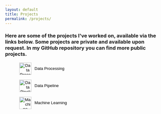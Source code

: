 ```yaml
---
layout: default
title: Projects
permalink: /projects/
---
```


### Here are some of the projects I've worked on, available via the links below. Some projects are private and available upon request. In my GitHub repository you can find more public projects.

<!-- Data Processing -->
<figure>
  <button id="toggle-data-processing" style="display: flex; align-items: center; border: none; background: none; cursor: pointer;">
    <img src="{{ site.baseurl }}/assets/icons/data_proces.svg" alt="Data Processing Logo" class="logo" style="width: 40px; height: 40px; margin-right: 10px;">
    <span>Data Processing</span>
  </button>
  <div id="data-processing-container" style="display: none; margin-top: 20px;">
    <p>
    <h2>Data Management in Indoor Positioning</h2>
      <p>
        This project focused on developing a system infrastructure for collecting, processing, and analyzing indoor positioning data. The key goal was to enable efficient handling of historical location data and visualize it for decision-making purposes.
      </p>

      <h2>Key Accomplishments</h2>
      <ul>
        <li>Data preprocessing using <strong>Pandas</strong>, <strong>DuckDB</strong>, and SQL for filtering, aggregating, and joining datasets.</li>
        <li>Visualization of data using <strong>Seaborn</strong>, <strong>Matplotlib</strong>, and custom Python scripts to create heatmaps, scatterplots, and trend graphs.</li>
        <li>Developed analytical models to:
          <ul>
            <li>Correlate weather data (retrieved from the Finnish Meteorological Institute) with customer visits.</li>
            <li>Monitor checkout utilization and identify inefficiencies in queue management.</li>
            <li>Analyze customer paths and optimize store layouts using cart speed and distance metrics.</li>
          </ul>
        </li>
        <li>Implemented a basic predictive model using <strong>Random Forest</strong> to estimate customer visits based on weather and campaign data.</li>
      </ul>

      <h2>Tools and Technologies</h2>
      <p>
        The project utilized the following tools and technologies to manage tasks and ensure efficiency:
      </p>
      <ul>
        <li><strong>GitLab</strong> for version control and project management (milestones, issue boards).</li>
        <li><strong>Streamlit</strong> for creating an interactive dashboard to present insights.</li>
        <li><strong>Jupyter Notebook</strong> for data analysis and model development.</li>
        <li><strong>Clockify</strong> for time tracking and workload analysis.</li>
        <li><strong>Python</strong> with libraries like Pandas, Seaborn, and Scikit-learn for data processing and machine learning.</li>
      </ul>

      <h2>Challenges and Solutions</h2>
      <p>
        Handling large datasets posed memory and performance challenges. These were mitigated by optimizing data queries, using efficient algorithms, and reducing data density.
        Additionally, iterative development under the <strong>Scrum framework</strong> helped adapt to evolving requirements and address bottlenecks effectively.
      </p>

      <h2>Outcome</h2>
      <p>
        The project successfully demonstrated the ability to manage large-scale data processing, create actionable insights through visualizations, and prototype predictive models. The interactive dashboard provided a valuable tool for analyzing customer behavior and optimizing store operations.
      </p>
      <p>This project is privately hosted on GitLab and available upon request.</p>
    </p>
  </div>
</figure>

<!-- Data Pipeline -->
<figure>
  <button id="toggle-data-pipeline" style="display: flex; align-items: center; border: none; background: none; cursor: pointer;">
    <img src="{{ site.baseurl }}/assets/icons/data_pipe.svg" alt="Data Pipeline Logo" class="logo" style="width: 40px; height: 40px; margin-right: 10px;">
    <span>Data Pipeline</span>
  </button>
  <div id="data-pipeline-container" style="display: none; margin-top: 20px;">
    <p>
    <h2>Objective</h2>
    <p>The project aims to create a data pipeline using the Digitraffic API to fetch train data. The data is stored in a staging folder, then processed through bronze, silver, and gold stages. The final output is visualized using Evidence. The project also uses dbt for database documentation and data modeling, all visualized within a Docker environment.</p>

    <h2>Architecture</h2>
    <p>The database uses DuckDB as a data warehouse. SQL-based dbt models retrieve desired information, with each data model building upon the previous layer.</p>

    <h2>Pipeline</h2>
    <p>The pipeline processes train data for specific trains (7, 8, 10) over a specified time period (01.10.2024 - 03.11.2024). This can be adjusted as needed. Data is fetched using Digitraffic API and staged for processing.</p>

    <h2>Data Processing Stages</h2>
    <ul>
        <li><strong>Bronze:</strong> Initial raw data with data types and surrogate keys defined.</li>
        <li><strong>Silver:</strong> Intermediate tables with detailed stop, train, and delay information.</li>
        <li><strong>Gold:</strong> Finalized tables for visualization, focusing on delays.</li>
    </ul>

    <h2>Visualization</h2>
    <p>Weekly delays are visualized with bar and line charts. Bar charts show average delays in minutes, while line charts illustrate train-specific delays weekly.</p>

    <h2>Future Development</h2>
    <p>Automate the pipeline to prompt users for time periods and trains, simplifying usage for non-technical users. The ultimate goal is full automation up to the Evidence visualization step.</p>

    <h2>Links</h2>
    <ul>
        <li><a href="https://github.com/Carmantis/VR-Datapipeline">GitHub Repository</a></li>
        <li><a href="https://www.digitraffic.fi/rautatieliikenne/">Digitraffic</a></li>
        <li><a href="https://docs.evidence.dev/">Evidence</a></li>
        <li><a href="https://www.getdbt.com/">dbt</a></li>
    </ul>
    </p>
  </div>
</figure>

<!-- Machine Learning -->
<figure>
  <button id="toggle-machine-learning" style="display: flex; align-items: center; border: none; background: none; cursor: pointer;">
    <img src="{{ site.baseurl }}/assets/icons/ai.svg" alt="Machine Learning Logo" class="logo" style="width: 40px; height: 40px; margin-right: 10px;">
    <span>Machine Learning</span>
  </button>
  <div id="machine-learning-container" style="display: none; margin-top: 20px;">
    <h1>Project Overview: Data Pipeline & Predictive Modeling with LSTM</h1>

    <!-- Introduction -->
    <h2>Introduction</h2>
    <p>
        This project integrates modern data engineering practices and machine learning 
        to forecast quarterly metrics using a Long Short-Term Memory (LSTM) model.
        We employed <strong>dbt</strong>, <strong>DuckDB</strong>, and 
        <strong>Streamlit</strong> to create a robust data pipeline, following the 
        <em>Medallion Architecture</em> (Bronze, Silver, and Gold layers). This all work in Docker containers.
        Key tasks included data ingestion, feature engineering, model training, and 
        interactive dashboard visualization.
    </p>

    <!-- Architecture -->
    <h2>Architecture: The Medallion Approach</h2>
    <p>
        The data flow is structured into three main layers to ensure scalability, 
        clarity, and reliability:
    </p>
    <ul>
        <li><strong>Bronze Layer:</strong> Raw data (from CSVs) is 
        loaded into DuckDB without transformations.</li>
        <li><strong>Silver Layer:</strong> Data is cleaned, validated, and normalized. 
        Missing values are addressed with <code>KNN-Imputer</code>, and features are 
        standardized with <code>MinMaxScaler</code>.</li>
        <li><strong>Gold Layer:</strong> Aggregated and enriched data is finalized 
        for machine learning tasks and analytical queries. Prediction outputs are 
        also stored here.</li>
    </ul>

    <!-- ETL Process -->
    <h2>ETL Process</h2>
    <p>
        The data transformation workflow (powered by <strong>dbt</strong>) is divided 
        into the following phases:
    </p>
    <ol>
        <li><strong>Extract:</strong> Data is pulled from source files into 
        the Bronze layer.</li>
        <li><strong>Transform:</strong> The Silver layer processes data for missing 
        values, anomalies, and feature scaling. Additionally, features like unit 
        type or quarter identifiers are one-hot encoded.</li>
        <li><strong>Load:</strong> The final Gold layer stores curated data and 
        houses predicted values. These predictions are then accessed and visualized 
        in <strong>Streamlit</strong>.</li>
    </ol>

    <!-- Key Highlights -->
    <h2>Key Highlights</h2>
    <ul>
        <li><strong>LSTM Model Development:</strong> A TensorFlow/Keras-based model 
        trained on historical data to forecast future metrics.</li>
        <li><strong>Data Quality Management:</strong> Missing data handled using 
        <code>KNN-Imputer</code> and anomalous values corrected during transformations.</li>
        <li><strong>Feature Engineering:</strong> One-hot encoding of categorical 
        variables (units, quarters) and scaling with <code>MinMaxScaler</code>.</li>
        <li><strong>Model Evaluation:</strong> Metrics such as MAE, RMSE, and R² 
        were used to gauge performance.</li>
        <li><strong>Streamlit Dashboard:</strong> Interactive interface to compare 
        historical vs. predicted values with dynamic filtering and various 
        visualizations (line, scatter, bar charts).</li>
    </ul>

    <!-- Results -->
    <h2>Results</h2>
    <p>
        By incorporating a structured pipeline with dbt and DuckDB, we achieved 
        consistent data transformations and a reliable environment for 
        machine learning. The LSTM model demonstrated a strong capability to 
        predict quarterly metrics, and the Streamlit application offered 
        a user-friendly platform for exploring both historical and forecasted data.
    </p>
    <p>This project is privately hosted on GitHub and available upon request.</p>
  </div>
</figure>

<script>
  // Data Processing toggle
  document.getElementById("toggle-data-processing").addEventListener("click", function() {
    const container = document.getElementById("data-processing-container");
    const logo = this.querySelector("img");
    const text = this.querySelector("span");

    if (container.style.display === "none") {
      container.style.display = "block";
      text.textContent = "Hide Data Processing";
      logo.style.transform = "rotate(360deg)";
    } else {
      container.style.display = "none";
      text.textContent = "Data Processing";
      logo.style.transform = "rotate(0deg)";
    }
  });

  // Data Pipeline toggle
  document.getElementById("toggle-data-pipeline").addEventListener("click", function() {
    const container = document.getElementById("data-pipeline-container");
    const logo = this.querySelector("img");
    const text = this.querySelector("span");

    if (container.style.display === "none") {
      container.style.display = "block";
      text.textContent = "Hide Data Pipeline";
      logo.style.transform = "rotate(360deg)";
    } else {
      container.style.display = "none";
      text.textContent = "Data Pipeline";
      logo.style.transform = "rotate(0deg)";
    }
  });

  // Machine Learning toggle
  document.getElementById("toggle-machine-learning").addEventListener("click", function() {
    const container = document.getElementById("machine-learning-container");
    const logo = this.querySelector("img");
    const text = this.querySelector("span");

    if (container.style.display === "none") {
      container.style.display = "block";
      text.textContent = "Hide Machine Learning";
      logo.style.transform = "rotate(360deg)";
    } else {
      container.style.display = "none";
      text.textContent = "Machine Learning";
      logo.style.transform = "rotate(0deg)";
    }
  });
</script>
